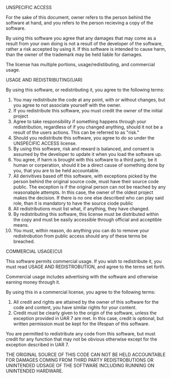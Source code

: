 UNSPECIFIC ACCESS

For the sake of this document, owner refers to the person behind the software at hand, and you refers to the person recieving a copy of the software. 

By using this software you agree that any damages that may come as a result from your own doing is not a result of the developer of the software, rather a risk accepted by using it. If this software is intended to cause harm, than the owner of the trademark may be held liable for damages.

The license has multiple portions, usage/redistibuting, and commercial usage.

USAGE AND REDISTRIBUTING(UAR)

By using this software, or redistributing it, you agree to the following terms:
 1. You may redistribute the code at any point, with or without changes, but you agree to not associate yourself with the owner.
 2. If you redistribute this software, you must credit the owner of the initial project
 3. Agree to take responsibility if something happens through your redistribution, regardless of if you changed anything, should it not be a result of the users actions. This can be referred to as "risk."
 4. Should you redistribute this software, you agree to do so under the UNSPECIFIC ACCESS license. 
 5. By using this software, risk and reward is balanced, and consent is assumed by the developer to update it when you load the software up.
 6. You agree, if harm is brought with this software to a third party, be it human or corperation, should it be a direct cause of something done by you, that you are to be held accountable.
 7. All derivitives based off this software, with exceptions picked by the person behind the original source code, must have their source code public. The exception is if the original person can not be reached by any reasonabple attempts. In this case, the owner of the oldest project makes the decision. If there is no one else described who can play said role, than it is mandatory to have the source ciode public
 8. All redistributions must list what, if anything, they have changed.
 9. By redistributing this software, this license must be distributed within the copy and must be easily accessible through official and acceptible means.
 10. You must, within reason, do anything you can do to remove your redistrobution from public access should any of these terms be breached.

COMMERCIAL USAGE(CU)

This software permits commercial usage. If you wish to redistribute it, you must read USAGE AND REDISTROBUTION, and agree to the terms set forth.

Commercial usage includes advertising with the software and otherwise earning money through it. 

By using this in a commercial license, you agree to the following terms:
1. All credit and rights are attained by the owner of this software for the code and content, you have similar rights for your content. 
2. Credit must be clearly given to the origin of the software, unless the exception provided in UAR 7 are met. In this case, credit is optional, but written permission must be kept for the lifespan of this software. 

You are permitted to redistribute any code from this software, but must credit for any function that may not be obvious otherwise except for the exception described in UAR 7.

THE ORIGINAL SOURCE OF THIS CODE CAN NOT BE HELD ACCOUNTABLE FOR DAMAGES COMING FROM THIRD PARTY REDISTROBUTIONS OR UNINTENDED UDSAGE OF THE SOFTWARE INCLUDING RUNNING ON UNINTENDED HARDWARE.
